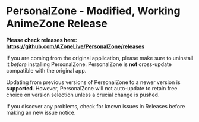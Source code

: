 # PersonalZone - Modified, Working AnimeZone Release

**Please check releases here: https://github.com/AZoneLive/PersonalZone/releases**

If you are coming from the original application, please make sure to uninstall it _before_ installing PersonalZone. PersonalZone is **not** cross-update compatible with the original app.

Updating from previous versions of PersonalZone to a newer version is **supported**. However, PersonalZone will not auto-update to retain free choice on version selection unless a crucial change is pushed.

If you discover any problems, check for known issues in Releases before making an new issue notice.
